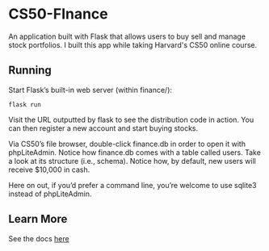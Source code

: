 # CS50-FInance

An application built with Flask that allows users to buy sell and manage stock portfolios. I built this app while taking Harvard's CS50 online course. 


## Running
Start Flask’s built-in web server (within finance/):

`flask run`

Visit the URL outputted by flask to see the distribution code in action. You can then register a new account and start buying stocks. 

Via CS50’s file browser, double-click finance.db in order to open it with phpLiteAdmin. Notice how finance.db comes with a table called users. Take a look at its structure (i.e., schema). Notice how, by default, new users will receive $10,000 in cash. 

Here on out, if you’d prefer a command line, you’re welcome to use sqlite3 instead of phpLiteAdmin.

## Learn More
See the docs [here](https://docs.cs50.net/2018/x/psets/7/finance/finance.html)
